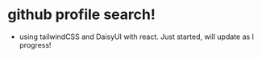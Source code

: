 # github profile search!
  - using tailwindCSS and DaisyUI with react. Just started, will update as I progress!
